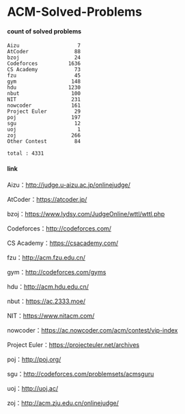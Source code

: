 ﻿# ACM-Solved-Problems

#### count of solved problems
	Aizu                   7
	AtCoder               88
	bzoj                  24
	Codeforces          1636
	CS Academy            73
	fzu                   45
	gym                  148
	hdu                 1230
	nbut                 100
	NIT                  231
	nowcoder             161
	Project Euler         29
	poj                  197
	sgu                   12
	uoj                    1
	zoj                  266
	Other Contest         84

`total : 4331`


#### link

Aizu：http://judge.u-aizu.ac.jp/onlinejudge/

AtCoder：https://atcoder.jp/

bzoj：https://www.lydsy.com/JudgeOnline/wttl/wttl.php

Codeforces：http://codeforces.com/

CS Academy：https://csacademy.com/

fzu：http://acm.fzu.edu.cn/

gym：http://codeforces.com/gyms

hdu：http://acm.hdu.edu.cn/

nbut：https://ac.2333.moe/

NIT：https://www.nitacm.com/

nowcoder：https://ac.nowcoder.com/acm/contest/vip-index

Project Euler：https://projecteuler.net/archives

poj：http://poj.org/

sgu：http://codeforces.com/problemsets/acmsguru

uoj：http://uoj.ac/

zoj：http://acm.zju.edu.cn/onlinejudge/